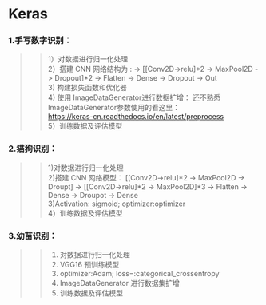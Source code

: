 # Keras
### 1.手写数字识别：<br>
>> 1）对数据进行归一化处理<br>
>> 2）搭建 CNN 网络结构为 : -> [[Conv2D->relu]*2 -> MaxPool2D -> Dropout]*2 -> Flatten -> Dense -> Dropout -> Out <br>
>> 3) 构建损失函数和优化器 <br>
>> 4) 使用 ImageDataGenerator进行数据扩增： 还不熟悉 ImageDataGenerator参数使用的看这里：<br>https://keras-cn.readthedocs.io/en/latest/preprocess <br>
>> 5）训练数据及评估模型<br>
### 2.猫狗识别：<br>
>> 1)对数据进行归一化处理<br>
>> 2)搭建 CNN 网络模型： [[Conv2D->relu]*2 -> MaxPool2D  -> Droupt] -> [[Conv2D->relu]*2 -> MaxPool2D]*3 -> Flatten -> Dense -> Droupot -> Dense<br>
>> 3)Activation: sigmoid; optimizer:optimizer<br>
>> 4）训练数据及评估模型<br>
### 3.幼苗识别：<br>
>> 1) 对数据进行归一化处理<br>
>> 2) VGG16 预训练模型<br>
>> 3) optimizer:Adam; loss=:categorical_crossentropy<br>
>> 4) ImageDataGenerator 进行数据集扩增<br>
>> 5) 训练数据及评估模型<br>
